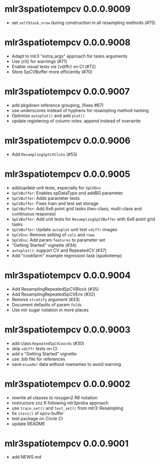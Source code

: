 # mlr3spatiotempcv 0.0.0.9009

- set `self$task_nrow` during construction in all resampling methods (#75)


# mlr3spatiotempcv 0.0.0.9008

- Adapt to mlr3 "extra_args" approach for tasks arguments
- Use {cli} for warnings (#71)
- Enable visual tests via {vdiffr} on CI (#72)
- Store SpCVBuffer more efficiently (#70)


# mlr3spatiotempcv 0.0.0.9007

- add pkgdown reference grouping, (fixes #67)
- use underscores instead of hyphens for resampling method naming
- Optimize `autoplot()` and add `plot()`
- update registering of column roles: append instead of overwrite


# mlr3spatiotempcv 0.0.0.9006

- Add `ResamplingSptCVCluto` (#53)


# mlr3spatiotempcv 0.0.0.9005

* add/update unit tests, especially for `SpCVEnv`
* `SpCVBuffer`: Enables spDataType and addBG parameter
* `SpCVBuffer`: Adds parameter tests
* `SpCVBuffer`: Fixes train and test set storage
* `SpCVBuffer`: Add 6x6 point grid tasks (two-class, multi-class and continuous response)
* `SpCVBuffer`: Add unit tests for `ResamplingSpCVBuffer` with 6x6 point grid tasks
* `SpCVBuffer`: Update `autoplot` unit test `vdiffr` images
* `SpCVEnv`: Remove setting of `cols` and `rows`
* `SpCVEnv`: Add param `features` to parameter set
* "Getting Started" vignette (#34)
* `autoplot()`: support CV and RepeatedCV (#37)
* Add "cookfarm" example regression task (spatiotemp)


# mlr3spatiotempcv 0.0.0.9004

* Add ResamplingRepeatedSpCVBlock (#35)
* Add ResamplingRepeatedSpCVEnv (#32)
* Remove `stratify` argument (#33)
* Document defaults of param `folds`
* Use mlr sugar notation in more places


# mlr3spatiotempcv 0.0.0.9003

* add class `RepeatedSpCVCoords` (#30)
* skip `vdiffr` tests on CI
* add a "Getting Started" vignette
* use .bib file for references
* save `ecuador` data without rownames to avoid warning


# mlr3spatiotempcv 0.0.0.9002

* rewrite all classes to roxygen2 R6 notation
* restructure zzz.R following mlr3proba approach
* use `train_set()` and `test_set()` from mlr3::Resampling
* fix `iters()` of spcv-buffer
* test package on Circle CI
* update README


# mlr3spatiotempcv 0.0.0.9001

* add NEWS.md




